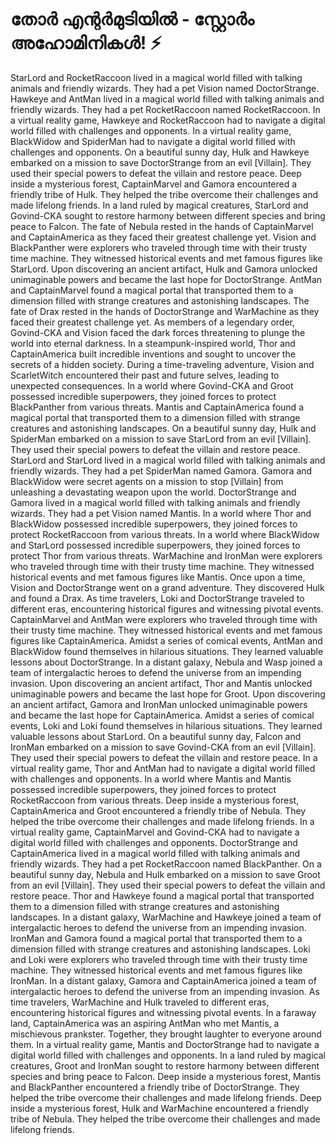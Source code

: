 # തോർ എന്റർമുടിയിൽ - സ്റ്റോർം അഹോമിനികൾ! :zap:

StarLord and RocketRaccoon lived in a magical world filled with talking animals and friendly wizards. They had a pet Vision named DoctorStrange.
Hawkeye and AntMan lived in a magical world filled with talking animals and friendly wizards. They had a pet RocketRaccoon named RocketRaccoon.
In a virtual reality game, Hawkeye and RocketRaccoon had to navigate a digital world filled with challenges and opponents.
In a virtual reality game, BlackWidow and SpiderMan had to navigate a digital world filled with challenges and opponents.
On a beautiful sunny day, Hulk and Hawkeye embarked on a mission to save DoctorStrange from an evil [Villain]. They used their special powers to defeat the villain and restore peace.
Deep inside a mysterious forest, CaptainMarvel and Gamora encountered a friendly tribe of Hulk. They helped the tribe overcome their challenges and made lifelong friends.
In a land ruled by magical creatures, StarLord and Govind-CKA sought to restore harmony between different species and bring peace to Falcon.
The fate of Nebula rested in the hands of CaptainMarvel and CaptainAmerica as they faced their greatest challenge yet.
Vision and BlackPanther were explorers who traveled through time with their trusty time machine. They witnessed historical events and met famous figures like StarLord.
Upon discovering an ancient artifact, Hulk and Gamora unlocked unimaginable powers and became the last hope for DoctorStrange.
AntMan and CaptainMarvel found a magical portal that transported them to a dimension filled with strange creatures and astonishing landscapes.
The fate of Drax rested in the hands of DoctorStrange and WarMachine as they faced their greatest challenge yet.
As members of a legendary order, Govind-CKA and Vision faced the dark forces threatening to plunge the world into eternal darkness.
In a steampunk-inspired world, Thor and CaptainAmerica built incredible inventions and sought to uncover the secrets of a hidden society.
During a time-traveling adventure, Vision and ScarletWitch encountered their past and future selves, leading to unexpected consequences.
In a world where Govind-CKA and Groot possessed incredible superpowers, they joined forces to protect BlackPanther from various threats.
Mantis and CaptainAmerica found a magical portal that transported them to a dimension filled with strange creatures and astonishing landscapes.
On a beautiful sunny day, Hulk and SpiderMan embarked on a mission to save StarLord from an evil [Villain]. They used their special powers to defeat the villain and restore peace.
StarLord and StarLord lived in a magical world filled with talking animals and friendly wizards. They had a pet SpiderMan named Gamora.
Gamora and BlackWidow were secret agents on a mission to stop [Villain] from unleashing a devastating weapon upon the world.
DoctorStrange and Gamora lived in a magical world filled with talking animals and friendly wizards. They had a pet Vision named Mantis.
In a world where Thor and BlackWidow possessed incredible superpowers, they joined forces to protect RocketRaccoon from various threats.
In a world where BlackWidow and StarLord possessed incredible superpowers, they joined forces to protect Thor from various threats.
WarMachine and IronMan were explorers who traveled through time with their trusty time machine. They witnessed historical events and met famous figures like Mantis.
Once upon a time, Vision and DoctorStrange went on a grand adventure. They discovered Hulk and found a Drax.
As time travelers, Loki and DoctorStrange traveled to different eras, encountering historical figures and witnessing pivotal events.
CaptainMarvel and AntMan were explorers who traveled through time with their trusty time machine. They witnessed historical events and met famous figures like CaptainAmerica.
Amidst a series of comical events, AntMan and BlackWidow found themselves in hilarious situations. They learned valuable lessons about DoctorStrange.
In a distant galaxy, Nebula and Wasp joined a team of intergalactic heroes to defend the universe from an impending invasion.
Upon discovering an ancient artifact, Thor and Mantis unlocked unimaginable powers and became the last hope for Groot.
Upon discovering an ancient artifact, Gamora and IronMan unlocked unimaginable powers and became the last hope for CaptainAmerica.
Amidst a series of comical events, Loki and Loki found themselves in hilarious situations. They learned valuable lessons about StarLord.
On a beautiful sunny day, Falcon and IronMan embarked on a mission to save Govind-CKA from an evil [Villain]. They used their special powers to defeat the villain and restore peace.
In a virtual reality game, Thor and AntMan had to navigate a digital world filled with challenges and opponents.
In a world where Mantis and Mantis possessed incredible superpowers, they joined forces to protect RocketRaccoon from various threats.
Deep inside a mysterious forest, CaptainAmerica and Groot encountered a friendly tribe of Nebula. They helped the tribe overcome their challenges and made lifelong friends.
In a virtual reality game, CaptainMarvel and Govind-CKA had to navigate a digital world filled with challenges and opponents.
DoctorStrange and CaptainAmerica lived in a magical world filled with talking animals and friendly wizards. They had a pet RocketRaccoon named BlackPanther.
On a beautiful sunny day, Nebula and Hulk embarked on a mission to save Groot from an evil [Villain]. They used their special powers to defeat the villain and restore peace.
Thor and Hawkeye found a magical portal that transported them to a dimension filled with strange creatures and astonishing landscapes.
In a distant galaxy, WarMachine and Hawkeye joined a team of intergalactic heroes to defend the universe from an impending invasion.
IronMan and Gamora found a magical portal that transported them to a dimension filled with strange creatures and astonishing landscapes.
Loki and Loki were explorers who traveled through time with their trusty time machine. They witnessed historical events and met famous figures like IronMan.
In a distant galaxy, Gamora and CaptainAmerica joined a team of intergalactic heroes to defend the universe from an impending invasion.
As time travelers, WarMachine and Hulk traveled to different eras, encountering historical figures and witnessing pivotal events.
In a faraway land, CaptainAmerica was an aspiring AntMan who met Mantis, a mischievous prankster. Together, they brought laughter to everyone around them.
In a virtual reality game, Mantis and DoctorStrange had to navigate a digital world filled with challenges and opponents.
In a land ruled by magical creatures, Groot and IronMan sought to restore harmony between different species and bring peace to Falcon.
Deep inside a mysterious forest, Mantis and BlackPanther encountered a friendly tribe of DoctorStrange. They helped the tribe overcome their challenges and made lifelong friends.
Deep inside a mysterious forest, Hulk and WarMachine encountered a friendly tribe of Nebula. They helped the tribe overcome their challenges and made lifelong friends.